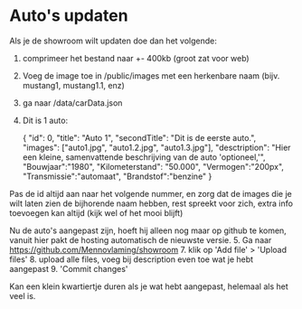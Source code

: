 # Auto's updaten

Als je de showroom wilt updaten doe dan het volgende:
1. comprimeer het bestand naar +- 400kb (groot zat voor web)
2. Voeg de image toe in /public/images met een herkenbare naam (bijv. mustang1, mustang1.1, enz)
3. ga naar /data/carData.json
4. Dit is 1 auto: 

    {
      "id": 0,
      "title": "Auto 1",
      "secondTitle": "Dit is de eerste auto.",
      "images": ["auto1.jpg", "auto1.2.jpg", "auto1.3.jpg"],
      "desctription": "Hier een kleine, samenvattende beschrijving van de auto 'optioneel,'",
      "Bouwjaar":"1980",
      "Kilometerstand": "50.000",
      "Vermogen":"200px",
      "Transmissie":"automaat",
      "Brandstof":"benzine"
    }

Pas de id altijd aan naar het volgende nummer, en zorg dat de images die je wilt laten zien de bijhorende naam hebben, rest spreekt voor zich, extra info toevoegen kan altijd (kijk wel of het mooi blijft)

Nu de auto's aangepast zijn, hoeft hij alleen nog maar op github te komen, vanuit hier pakt de hosting automatisch de nieuwste versie. 
5. Ga  naar https://github.com/Mennovlaming/showroom 
7. klik op 'Add file' > 'Upload files'
8. upload alle files, voeg bij description even toe wat je hebt aangepast
9. 'Commit changes'

Kan een klein kwartiertje duren als je wat hebt aangepast, helemaal als het veel is.